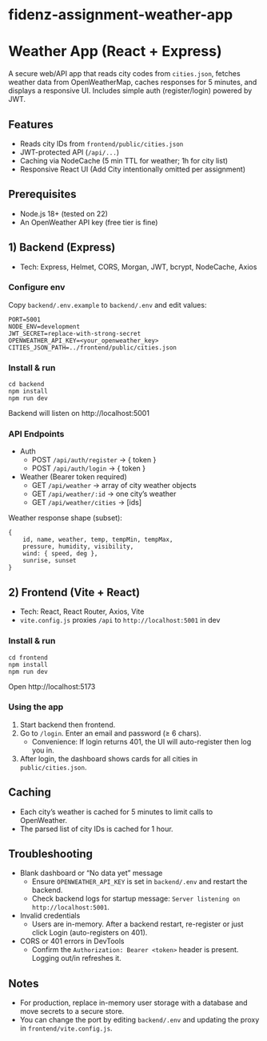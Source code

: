 
# fidenz-assignment-weather-app
# Weather App (React + Express)

A secure web/API app that reads city codes from `cities.json`, fetches weather data from OpenWeatherMap, caches responses for 5 minutes, and displays a responsive UI. Includes simple auth (register/login) powered by JWT.

## Features
- Reads city IDs from `frontend/public/cities.json`
- JWT-protected API (`/api/...`)
- Caching via NodeCache (5 min TTL for weather; 1h for city list)
- Responsive React UI (Add City intentionally omitted per assignment)

## Prerequisites
- Node.js 18+ (tested on 22)
- An OpenWeather API key (free tier is fine)

## 1) Backend (Express)
- Tech: Express, Helmet, CORS, Morgan, JWT, bcrypt, NodeCache, Axios

### Configure env
Copy `backend/.env.example` to `backend/.env` and edit values:

```
PORT=5001
NODE_ENV=development
JWT_SECRET=replace-with-strong-secret
OPENWEATHER_API_KEY=<your_openweather_key>
CITIES_JSON_PATH=../frontend/public/cities.json
```

### Install & run
```
cd backend
npm install
npm run dev
```
Backend will listen on http://localhost:5001

### API Endpoints
- Auth
	- POST `/api/auth/register` → { token }
	- POST `/api/auth/login` → { token }
- Weather (Bearer token required)
	- GET `/api/weather` → array of city weather objects
	- GET `/api/weather/:id` → one city’s weather
	- GET `/api/weather/cities` → [ids]

Weather response shape (subset):
```
{
	id, name, weather, temp, tempMin, tempMax,
	pressure, humidity, visibility,
	wind: { speed, deg },
	sunrise, sunset
}
```

## 2) Frontend (Vite + React)
- Tech: React, React Router, Axios, Vite
- `vite.config.js` proxies `/api` to `http://localhost:5001` in dev

### Install & run
```
cd frontend
npm install
npm run dev
```
Open http://localhost:5173

### Using the app
1. Start backend then frontend.
2. Go to `/login`. Enter an email and password (≥ 6 chars).
	 - Convenience: If login returns 401, the UI will auto-register then log you in.
3. After login, the dashboard shows cards for all cities in `public/cities.json`.

## Caching
- Each city’s weather is cached for 5 minutes to limit calls to OpenWeather.
- The parsed list of city IDs is cached for 1 hour.

## Troubleshooting
- Blank dashboard or “No data yet” message
	- Ensure `OPENWEATHER_API_KEY` is set in `backend/.env` and restart the backend.
	- Check backend logs for startup message: `Server listening on http://localhost:5001`.
- Invalid credentials
	- Users are in-memory. After a backend restart, re-register or just click Login (auto-registers on 401).
- CORS or 401 errors in DevTools
	- Confirm the `Authorization: Bearer <token>` header is present. Logging out/in refreshes it.

## Notes
- For production, replace in-memory user storage with a database and move secrets to a secure store.
- You can change the port by editing `backend/.env` and updating the proxy in `frontend/vite.config.js`.
